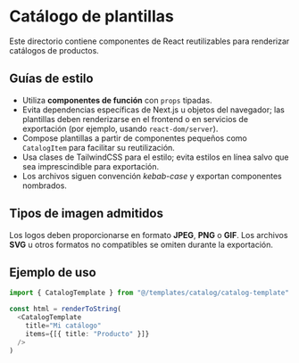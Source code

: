 # Catálogo de plantillas

Este directorio contiene componentes de React reutilizables para renderizar catálogos de productos.

## Guías de estilo

- Utiliza **componentes de función** con `props` tipadas.
- Evita dependencias específicas de Next.js u objetos del navegador; las plantillas deben renderizarse en el frontend o en servicios de exportación (por ejemplo, usando `react-dom/server`).
- Compose plantillas a partir de componentes pequeños como `CatalogItem` para facilitar su reutilización.
- Usa clases de TailwindCSS para el estilo; evita estilos en línea salvo que sea imprescindible para exportación.
- Los archivos siguen convención *kebab-case* y exportan componentes nombrados.

## Tipos de imagen admitidos

Los logos deben proporcionarse en formato **JPEG**, **PNG** o **GIF**. Los archivos **SVG** u otros formatos no compatibles se omiten durante la exportación.

## Ejemplo de uso

```ts
import { CatalogTemplate } from "@/templates/catalog/catalog-template"

const html = renderToString(
  <CatalogTemplate
    title="Mi catálogo"
    items={[{ title: "Producto" }]}
  />
)
```